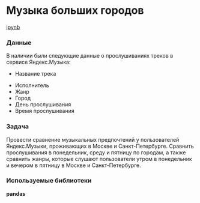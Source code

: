 
# Музыка больших городов
[ipynb](big_cities_music.ipynb)

### Данные
В наличии были следующие данные о прослушиваниях треков в сервисе Яндекс.Музыка:

* Название трека
- Исполнитель
- Жанр
- Город
- День прослушивания
- Время прослушивания

### Задача
Провести сравнение музыкальных предпочтений у пользователей Яндекс.Музыки, проживающих в Москве и Санкт-Петербурге. Сравнить прослушивания в понедельник, среду и пятницу по городам, а также сравнить жанры, которые слушают пользователи утром в понедельник и вечером в пятницу в Москве и Санкт-Петербурге.

### Используемые библиотеки
**pandas**
